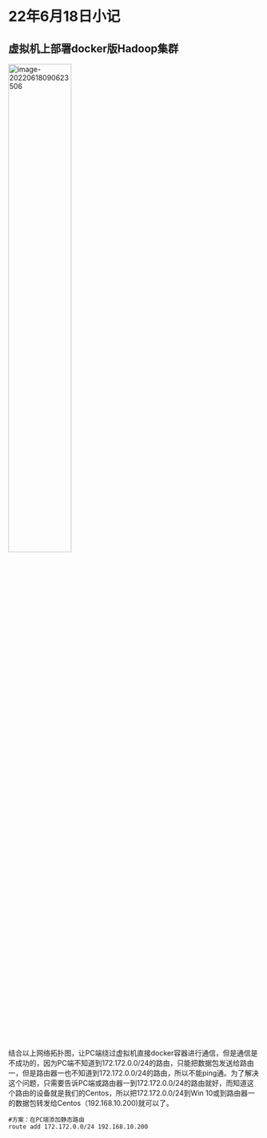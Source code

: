 # 22年6月18日小记

## 虚拟机上部署docker版Hadoop集群

<img src="https://knowledgeimagebed.oss-cn-hangzhou.aliyuncs.com/img/image-20220618090623506.png" alt="image-20220618090623506" width="50%;" />

结合以上网络拓扑图，让PC端绕过虚拟机直接docker容器进行通信，但是通信是不成功的，因为PC端不知道到172.172.0.0/24的路由，只能把数据包发送给路由一，但是路由器一也不知道到172.172.0.0/24的路由，所以不能ping通。为了解决这个问题，只需要告诉PC端或路由器一到172.172.0.0/24的路由就好，而知道这个路由的设备就是我们的Centos，所以把172.172.0.0/24到Win 10或到路由器一的数据包转发给Centos（192.168.10.200)就可以了。

```shell
#方案：在PC端添加静态路由
route add 172.172.0.0/24 192.168.10.200
```

